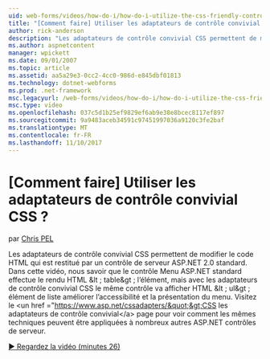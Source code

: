 ```yaml
---
uid: web-forms/videos/how-do-i/how-do-i-utilize-the-css-friendly-control-adapters
title: "[Comment faire] Utiliser les adaptateurs de contrôle convivial CSS ? | Microsoft Docs"
author: rick-anderson
description: "Les adaptateurs de contrôle convivial CSS permettent de modifier le code HTML qui est restitué par un contrôle de serveur ASP.NET 2.0 standard. Dans cette vidéo, nous apprendre qui le stan..."
ms.author: aspnetcontent
manager: wpickett
ms.date: 09/01/2007
ms.topic: article
ms.assetid: aa5a29e3-0cc2-4cc0-986d-e845dbf01813
ms.technology: dotnet-webforms
ms.prod: .net-framework
msc.legacyurl: /web-forms/videos/how-do-i/how-do-i-utilize-the-css-friendly-control-adapters
msc.type: video
ms.openlocfilehash: 037c5d1b25ef9829ef6ab9e38e8bcec8117ef897
ms.sourcegitcommit: 9a9483aceb34591c97451997036a9120c3fe2baf
ms.translationtype: MT
ms.contentlocale: fr-FR
ms.lasthandoff: 11/10/2017
---
```

<a name="how-do-i-utilize-the-css-friendly-control-adapters"></a>[Comment faire] Utiliser les adaptateurs de contrôle convivial CSS ?
====================
par [Chris PEL](https://twitter.com/chrispels)

Les adaptateurs de contrôle convivial CSS permettent de modifier le code HTML qui est restitué par un contrôle de serveur ASP.NET 2.0 standard. Dans cette vidéo, nous savoir que le contrôle Menu ASP.NET standard effectue le rendu HTML &amp;lt ; table&amp;gt ; l’élément, mais avec les adaptateurs de contrôle convivial CSS le même contrôle va afficher HTML &amp;lt ; ul&amp;gt ; élément de liste améliorer l’accessibilité et la présentation du menu. Visitez le &lt;un href =&quot;https://www.asp.net/cssadapters/&quot;&gt;CSS les adaptateurs de contrôle convivial&lt;/a&gt; page pour voir comment les mêmes techniques peuvent être appliquées à nombreux autres ASP.NET contrôles de serveur.

[&#9654; Regardez la vidéo (minutes 26)](https://channel9.msdn.com/Blogs/ASP-NET-Site-Videos/how-do-i-utilize-the-css-friendly-control-adapters)
